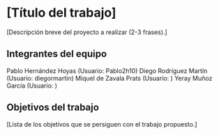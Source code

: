 # [Título del trabajo]

[Descripción breve del proyecto a realizar (2-3 frases).]

## Integrantes del equipo

Pablo Hernández Hoyas (Usuario: Pablo2h10)
Diego Rodríguez Martín (Usuario: diegormartin)
Miquel de Zavala Prats (Usuario: )
Yeray Muñoz García (Usuario: )

## Objetivos del trabajo

[Lista de los objetivos que se persiguen con el trabajo propuesto.]
